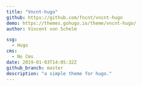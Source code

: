 ```yaml
---
title: "Vncnt-hugo"
github: https://github.com/fncnt/vncnt-hugo
demo: https://themes.gohugo.io/theme/vncnt-hugo/
author: Vincent von Schelm

ssg:
  - Hugo
cms:
  - No Cms
date: 2019-01-03T14:05:32Z
github_branch: master
description: "a simple theme for hugo."
---
```

